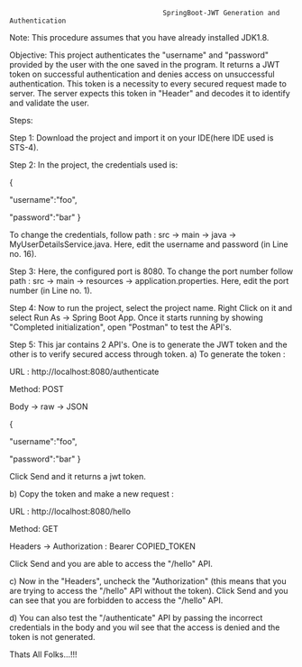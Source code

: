                                           SpringBoot-JWT Generation and Authentication
Note:
This procedure assumes that you have already installed JDK1.8.

Objective: This project authenticates the "username" and "password" provided by the user with the one saved in the program. It returns a JWT token on successful authentication and denies access on unsuccessful authentication. This token is a necessity to every secured request made to server. The server expects this token in "Header" and decodes it to identify and validate the user.

Steps:

Step 1: Download the project and import it on your IDE(here IDE used is STS-4).

Step 2: In the project, the credentials used is:

{

"username":"foo",

"password":"bar"
}

To change the credentials, follow path : src -> main -> java -> MyUserDetailsService.java.
Here, edit the username and password (in Line no. 16).

Step 3: Here, the configured port is 8080. To change the port number follow path : src -> main -> resources -> application.properties. 
Here, edit the port number (in Line no. 1).

Step 4: Now to run the project, select the project name. Right Click on it and select Run As -> Spring Boot App. Once it starts running by showing "Completed initialization", open "Postman" to test the API's.

Step 5: This jar contains 2 API's. One is to generate the JWT token and the other is to verify secured access through token. a) To generate the token :

URL : http://localhost:8080/authenticate

Method: POST

Body -> raw -> JSON

{

"username":"foo",

"password":"bar"
}

Click Send and it returns a jwt token.

b) Copy the token and make a new request :

URL : http://localhost:8080/hello

Method: GET

Headers -> Authorization : Bearer COPIED_TOKEN

Click Send and you are able to access the "/hello" API.

c) Now in the "Headers", uncheck the "Authorization" (this means that you are trying to access the "/hello" API without the token). Click Send and you can see that you are forbidden to access the "/hello" API.

d) You can also test the "/authenticate" API by passing the incorrect credentials in the body and you wil see that the access is denied and the token is not generated.

Thats All Folks...!!!
